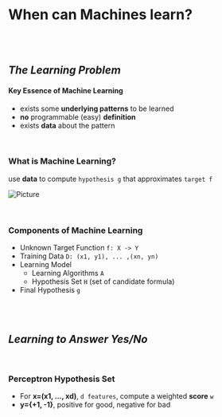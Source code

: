 # When can Machines learn?

<br />
<br />

## _The Learning Problem_

#### Key Essence of Machine Learning
* exists some **underlying patterns** to be learned
* **no** programmable (easy) **definition**
* exists **data** about the pattern

<br />

### What is Machine Learning?
use **data** to compute `hypothesis g` that approximates `target f`

![Picture](https://github.com/linda2020130/Notes_ML-Foundations/blob/master/Pictures/components%20of%20ml.PNG)

<br />

### Components of Machine Learning
* Unknown Target Function
`f: X -> Y`
* Training Data
`D: (x1, y1), ... ,(xn, yn)`
* Learning Model
  * Learning Algorithms `A`
  * Hypothesis Set `H` (set of candidate formula)
* Final Hypothesis
`g `


<br />
<br />

## _Learning to Answer Yes/No_

<br />

### Perceptron Hypothesis Set
* For **x=(x1, ..., xd)**, `d features`, compute a weighted **score** `w`
* **y={+1, -1}**, positive for good, negative for bad




